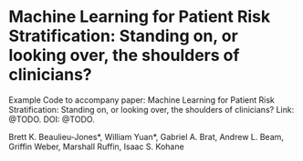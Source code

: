 # Machine Learning for Patient Risk Stratification: Standing on, or looking over, the shoulders of clinicians?

Example Code to accompany paper: Machine Learning for Patient Risk Stratification: Standing on, or looking over, the shoulders of clinicians?
Link: @TODO. 
DOI: @TODO. 

Brett K. Beaulieu-Jones*, William Yuan*, Gabriel A. Brat, Andrew L. Beam, Griffin Weber, Marshall Ruffin, Isaac S. Kohane
